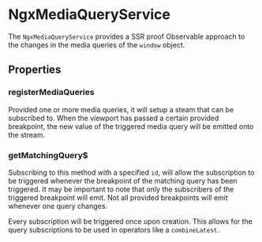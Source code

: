 # NgxMediaQueryService

The `NgxMediaQueryService` provides a SSR proof Observable approach to the changes in the media queries of the `window` object.

## Properties

### registerMediaQueries

Provided one or more media queries, it will setup a steam that can be subscribed to. When the viewport has passed a certain provided breakpoint, the new value of the triggered media query will be emitted onto the stream.

### getMatchingQuery$

Subscribing to this method with a specified `id`, will allow the subscription to be triggered whenever the breakpoint of the matching query has been triggered. It may be important to note that only the subscribers of the triggered breakpoint will emit. Not all provided breakpoints will emit whenever one query changes.

Every subscription will be triggered once upon creation. This allows for the query subscriptions to be used in operators like a `combineLatest`.
